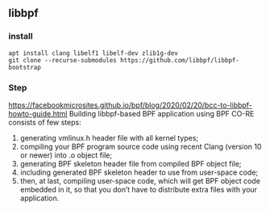 ## libbpf

### install
```
apt install clang libelf1 libelf-dev zlib1g-dev
git clone --recurse-submodules https://github.com/libbpf/libbpf-bootstrap
```

### Step
https://facebookmicrosites.github.io/bpf/blog/2020/02/20/bcc-to-libbpf-howto-guide.html
Building libbpf-based BPF application using BPF CO-RE consists of few steps:
1. generating vmlinux.h header file with all kernel types;
2. compiling your BPF program source code using recent Clang (version 10 or newer) into .o object file;
3. generating BPF skeleton header file from compiled BPF object file;
4. including generated BPF skeleton header to use from user-space code;
5. then, at last, compiling user-space code, which will get BPF object code embedded in it, so that you don’t have to distribute extra files with your application.

